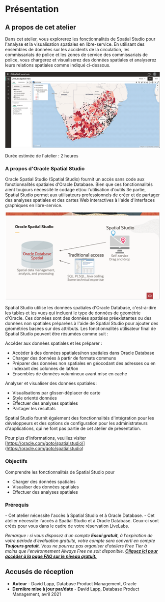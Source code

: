 # Présentation

## A propos de cet atelier

Dans cet atelier, vous explorerez les fonctionnalités de Spatial Studio pour l'analyse et la visualisation spatiales en libre-service. En utilisant des ensembles de données sur les accidents de la circulation, les commissariats de police et les zones de service des commissariats de police, vous chargerez et visualiserez des données spatiales et analyserez leurs relations spatiales comme indiqué ci-dessous.

![Oracle Spatial Studio](./images/spatial-studio-project.png)

Durée estimée de l'atelier : 2 heures

### A propos d'Oracle Spatial Studio

Oracle Spatial Studio (Spatial Studio) fournit un accès sans code aux fonctionnalités spatiales d'Oracle Database. Bien que ces fonctionnalités aient toujours nécessité le codage et/ou l'utilisation d'outils 3e partie, Spatial Studio permet aux utilisateurs professionnels de créer et de partager des analyses spatiales et des cartes Web interactives à l'aide d'interfaces graphiques en libre-service.

![Oracle Spatial Studio](./images/spatial-studio.png)

Spatial Studio utilise les données spatiales d'Oracle Database, c'est-à-dire les tables et les vues qui incluent le type de données de géométrie d'Oracle. Ces données sont des données spatiales préexistantes ou des données non spatiales préparées à l'aide de Spatial Studio pour ajouter des géométries basées sur des attributs. Les fonctionnalités utilisateur final de Spatial Studio peuvent être résumées comme suit :

Accéder aux données spatiales et les préparer :

*   Accéder à des données spatiales/non spatiales dans Oracle Database
*   Charger des données à partir de formats communs
*   Préparer des données non spatiales en géocodant des adresses ou en indexant des colonnes de lat/lon
*   Ensembles de données volumineux avant mise en cache

Analyser et visualiser des données spatiales :

*   Visualisations par glisser-déplacer de carte
*   Style orienté données
*   Effectuer des analyses spatiales
*   Partager les résultats

Spatial Studio fournit également des fonctionnalités d'intégration pour les développeurs et des options de configuration pour les administrateurs d'applications, qui ne font pas partie de cet atelier de présentation.

Pour plus d'informations, veuillez visiter \[https://oracle.com/goto/spatialstudio\] (https://oracle.com/goto/spatialstudio)

### Objectifs

Comprendre les fonctionnalités de Spatial Studio pour

*   Charger des données spatiales
*   Visualiser des données spatiales
*   Effectuer des analyses spatiales

### Prérequis

\- Cet atelier nécessite l'accès à Spatial Studio et à Oracle Database. \- Cet atelier nécessite l'accès à Spatial Studio et à Oracle Database. Ceux-ci sont créés pour vous dans le cadre de votre réservation LiveLabs.

_Remarque : si vous disposez d'un compte **Essai gratuit**, à l'expiration de votre période d'évaluation gratuite, votre compte sera converti en compte **Toujours gratuit**. Vous ne pourrez pas organiser d'ateliers Free Tier à moins que l'environnement Always Free ne soit disponible. **[Cliquez ici pour accéder à la page FAQ sur le niveau gratuit.](https://www.oracle.com/cloud/free/faq.html)**_

## Accusés de réception

*   **Auteur** - David Lapp, Database Product Management, Oracle
*   **Dernière mise à jour par/date** - David Lapp, Database Product Management, avril 2021